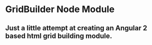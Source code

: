 # GridBuilder Node Module

## Just a little attempt at creating an Angular 2 based html grid building module.